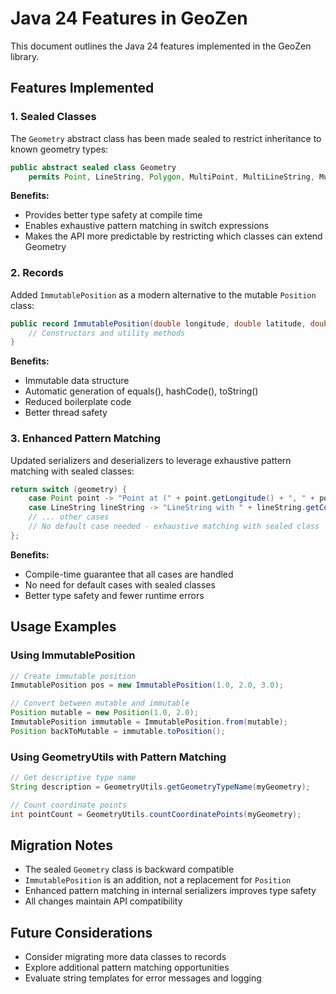 # Java 24 Features in GeoZen

This document outlines the Java 24 features implemented in the GeoZen library.

## Features Implemented

### 1. Sealed Classes

The `Geometry` abstract class has been made sealed to restrict inheritance to known geometry types:

```java
public abstract sealed class Geometry
    permits Point, LineString, Polygon, MultiPoint, MultiLineString, MultiPolygon, GeometryCollection {
```

**Benefits:**
- Provides better type safety at compile time
- Enables exhaustive pattern matching in switch expressions
- Makes the API more predictable by restricting which classes can extend Geometry

### 2. Records

Added `ImmutablePosition` as a modern alternative to the mutable `Position` class:

```java
public record ImmutablePosition(double longitude, double latitude, double altitude) {
    // Constructors and utility methods
}
```

**Benefits:**
- Immutable data structure
- Automatic generation of equals(), hashCode(), toString()
- Reduced boilerplate code
- Better thread safety

### 3. Enhanced Pattern Matching

Updated serializers and deserializers to leverage exhaustive pattern matching with sealed classes:

```java
return switch (geometry) {
    case Point point -> "Point at (" + point.getLongitude() + ", " + point.getLatitude() + ")";
    case LineString lineString -> "LineString with " + lineString.getCoordinates().size() + " points";
    // ... other cases
    // No default case needed - exhaustive matching with sealed class
};
```

**Benefits:**
- Compile-time guarantee that all cases are handled
- No need for default cases with sealed classes
- Better type safety and fewer runtime errors

## Usage Examples

### Using ImmutablePosition

```java
// Create immutable position
ImmutablePosition pos = new ImmutablePosition(1.0, 2.0, 3.0);

// Convert between mutable and immutable
Position mutable = new Position(1.0, 2.0);
ImmutablePosition immutable = ImmutablePosition.from(mutable);
Position backToMutable = immutable.toPosition();
```

### Using GeometryUtils with Pattern Matching

```java
// Get descriptive type name
String description = GeometryUtils.getGeometryTypeName(myGeometry);

// Count coordinate points
int pointCount = GeometryUtils.countCoordinatePoints(myGeometry);
```

## Migration Notes

- The sealed `Geometry` class is backward compatible
- `ImmutablePosition` is an addition, not a replacement for `Position`
- Enhanced pattern matching in internal serializers improves type safety
- All changes maintain API compatibility

## Future Considerations

- Consider migrating more data classes to records
- Explore additional pattern matching opportunities
- Evaluate string templates for error messages and logging